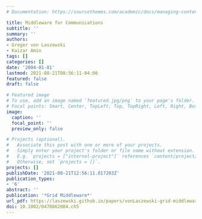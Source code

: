 ```yaml
---
# Documentation: https://sourcethemes.com/academic/docs/managing-content/

title: Middleware for Communications
subtitle: ''
summary: ''
authors:
- Gregor von Laszewski
- Kaizar Amin
tags: []
categories: []
date: '2004-01-01'
lastmod: 2021-08-21T08:56:11-04:00
featured: false
draft: false

# Featured image
# To use, add an image named `featured.jpg/png` to your page's folder.
# Focal points: Smart, Center, TopLeft, Top, TopRight, Left, Right, BottomLeft, Bottom, BottomRight.
image:
  caption: ''
  focal_point: ''
  preview_only: false

# Projects (optional).
#   Associate this post with one or more of your projects.
#   Simply enter your project's folder or file name without extension.
#   E.g. `projects = ["internal-project"]` references `content/project/deep-learning/index.md`.
#   Otherwise, set `projects = []`.
projects: []
publishDate: '2021-08-21T12:56:11.017203Z'
publication_types:
- '6'
abstract: ''
publication: '*Grid Middleware*'
url_pdf: https://laszewski.github.io/papers/vonLaszewski-grid-middleware.pdf
doi: 10.1002/0470862084.ch5
---
```

